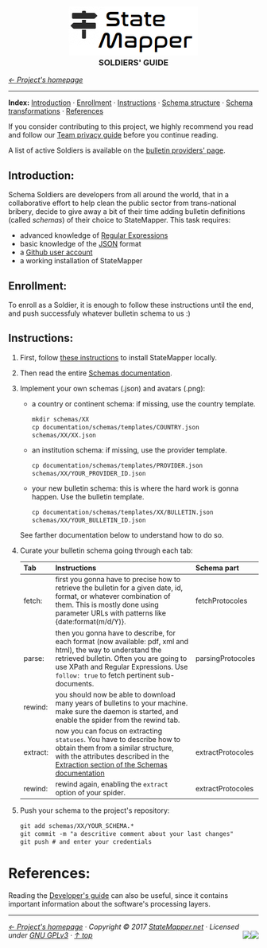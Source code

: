 <div align="center" id="top">
	<h3 align="center">
		<a href="https://github.com/StateMapper/StateMapper#top" title="Go to the project's homepage"><img src="../../src/assets/images/logo/logo-black-big.png" /></a><br>
		SOLDIERS' GUIDE
	</h3>
</div>

*[&larr; Project's homepage](https://github.com/StateMapper/StateMapper#top)*

-----


**Index:** [Introduction](#introduction) · [Enrollment](#enrollment) · [Instructions](#instructions) · [Schema structure](#schema-structure) · [Schema transformations](#schema-transformations) · [References](#references)
   
If you consider contributing to this project, we highly recommend you read and follow our [Team privacy guide](PRIVACY.md#top) before you continue reading.


A list of active Soldiers is available on the [bulletin providers' page](https://statemapper.net/api).


## Introduction:

Schema Soldiers are developers from all around the world, that in a collaborative effort to help clean the public sector from trans-national bribery, decide to give away a bit of their time adding bulletin definitions (called *schemas*) of their choice to StateMapper. This task requires:

- advanced knowledge of [Regular Expressions](https://www.regular-expressions.info/)
- basic knowledge of the [JSON](https://www.json.org/) format
- a [Github user account](https://github.com/join)
- a working installation of StateMapper

## Enrollment:

To enroll as a Soldier, it is enough to follow these instructions until the end, and push successfuly whatever bulletin schema to us :)

## Instructions:

1. First, follow [these instructions](INSTALL.md#top) to install StateMapper locally.

2. Then read the entire [Schemas documentation](SCHEMAS.md#top).

3. Implement your own schemas (.json) and avatars (.png):
   - a country or continent schema: if missing, use the country template.
      ```
      mkdir schemas/XX
      cp documentation/schemas/templates/COUNTRY.json schemas/XX/XX.json
      ```
   - an institution schema: if missing, use the provider template.
      ```
      cp documentation/schemas/templates/PROVIDER.json schemas/XX/YOUR_PROVIDER_ID.json
      ```
   - your new bulletin schema: this is where the hard work is gonna happen. Use the bulletin template. 
      ```
      cp documentation/schemas/templates/XX/BULLETIN.json schemas/XX/YOUR_BULLETIN_ID.json
      ```
   
   See farther documentation below to understand how to do so.
   
4. Curate your bulletin schema going through each tab:

   | Tab | Instructions | Schema part |
   | ---- | ---- | ---- |
   | fetch: | first you gonna have to precise how to retrieve the bulletin for a given date, id, format, or whatever combination of them. This is mostly done using parameter URLs with patterns like {date:format(m/d/Y)}. | fetchProtocoles |
   | parse: | then you gonna have to describe, for each format (now available: pdf, xml and html), the way to understand the retrieved bulletin. Often you are going to use XPath and Regular Expressions. Use ```follow: true``` to fetch pertinent sub-documents. | parsingProtocoles |
   | rewind: | you should now be able to download many years of bulletins to your machine. make sure the daemon is started, and enable the spider from the rewind tab. | |
   | extract: | now you can focus on extracting ```statuses```. You have to describe how to obtain them from a similar structure, with the attributes described in the [Extraction section of the Schemas documentation](SCHEMAS.md#extraction-format) | extractProtocoles |
   | rewind: | rewind again, enabling the ```extract``` option of your spider. | extractProtocoles |

5. Push your schema to the project's repository:
   ```
   git add schemas/XX/YOUR_SCHEMA.*
   git commit -m "a descritive comment about your last changes"
   git push # and enter your credentials
   ```


# References:

Reading the [Developer's guide](DEVELOPERS.md#top) can also be useful, since it contains important information about the software's processing layers.



-----

*[&larr; Project's homepage](https://github.com/StateMapper/StateMapper#top) · Copyright &copy; 2017 [StateMapper.net](https://statemapper.net) · Licensed under [GNU GPLv3](../../COPYING) · [&uarr; top](#top)* <img src="[![Bitbucket issues](https://img.shields.io/bitbucket/issues/atlassian/python-bitbucket.svg?style=social" align="right" /> <img src="http://hits.dwyl.com/StateMapper/StateMapper.svg?style=flat-square" align="right" />

